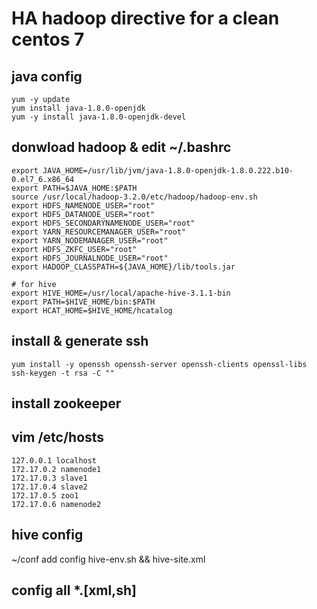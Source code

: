 # HA hadoop directive for a clean centos 7

## java config

    yum -y update
    yum install java-1.8.0-openjdk
    yum -y install java-1.8.0-openjdk-devel


## donwload hadoop & edit ~/.bashrc


    export JAVA_HOME=/usr/lib/jvm/java-1.8.0-openjdk-1.8.0.222.b10-0.el7_6.x86_64
    export PATH=$JAVA_HOME:$PATH
    source /usr/local/hadoop-3.2.0/etc/hadoop/hadoop-env.sh
    export HDFS_NAMENODE_USER="root"
    export HDFS_DATANODE_USER="root"
    export HDFS_SECONDARYNAMENODE_USER="root"
    export YARN_RESOURCEMANAGER_USER="root"
    export YARN_NODEMANAGER_USER="root"
    export HDFS_ZKFC_USER="root"
    export HDFS_JOURNALNODE_USER="root"
    export HADOOP_CLASSPATH=${JAVA_HOME}/lib/tools.jar

	# for hive
    export HIVE_HOME=/usr/local/apache-hive-3.1.1-bin
    export PATH=$HIVE_HOME/bin:$PATH
    export HCAT_HOME=$HIVE_HOME/hcatalog



## install & generate ssh


    yum install -y openssh openssh-server openssh-clients openssl-libs
    ssh-keygen -t rsa -C ""


## install zookeeper



## vim /etc/hosts


    127.0.0.1 localhost
    172.17.0.2 namenode1
    172.17.0.3 slave1
    172.17.0.4 slave2
    172.17.0.5 zoo1
    172.17.0.6 namenode2

## hive config

  ~/conf add config hive-env.sh && hive-site.xml

## config all *.[xml,sh]
